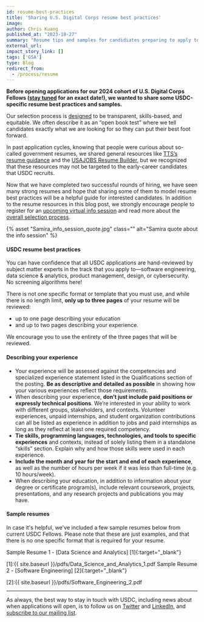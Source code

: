 ```yaml
---
id: resume-best-practices
title: 'Sharing U.S. Digital Corps resume best practices'
image: 
author: Chris Kuang
published_at: "2023-10-27"
summary: "Resume tips and samples for candidiates preparing to apply to the U.S. Digital Corps."
external_url:
impact_story_link: []
tags: ['GSA']
type: Blog
redirect_from:
  - /process/resume
---
```


**Before opening applications for our 2024 cohort of U.S. Digital Corps Fellows ([stay tuned](https://public.govdelivery.com/accounts/USGSATTS/subscriber/new?topic_id=USGSATTS_108) for an exact date!), we wanted to share some USDC-specific resume best practices and samples.**

Our selection process is [designed](https://www.performance.gov/blog/digital-corps-update/) to be transparent, skills-based, and equitable. We often describe it as an “open book test” where we tell candidates exactly what we are looking for so they can put their best foot forward.

In past application cycles, knowing that people were curious about so-called government resumes, we shared general resources like [TTS’s resume guidance](https://join.tts.gsa.gov/resume/) and the [USAJOBS Resume Builder](https://www.usajobs.gov/help/how-to/account/documents/resume/build/), but we recognized that these resources may not be targeted to the early-career candidates that USDC recruits. 

Now that we have completed two successful rounds of hiring, we have seen many strong resumes and hope that sharing some of them to model resume best practices will be a helpful guide for interested candidates. In addition to the resume resources in this blog post, we strongly encourage people to register for an [upcoming virtual info session](https://digitalcorps.gsa.gov/apply/) and read more about the [overall selection process](https://digitalcorps.gsa.gov/process/).

<div>
  {% asset "Samira_info_session_quote.jpg" class="" alt="Samira quote about the info session" %}
</div>

#### USDC resume best practices

You can have confidence that all USDC applications are hand-reviewed by subject matter experts in the track that you apply to—software engineering, data science & analytics, product management, design, or cybersecurity. No screening algorithms here!

There is not one specific format or template that you must use, and while there is no length limit, **only up to three pages** of your resume will be reviewed: 
* up to one page describing your education 
* and up to two pages describing your experience.

We encourage you to use the entirety of the three pages that will be reviewed.

#### Describing your experience

* Your experience will be assessed against the competencies and specialized experience statement listed in the Qualifications section of the posting. **Be as descriptive and detailed as possible** in showing how your various experiences reflect those requirements.
* When describing your experience, **don’t just include paid positions or expressly technical positions**. We’re interested in your ability to work with different groups, stakeholders, and contexts. Volunteer experiences, unpaid internships, and student organization contributions can all be listed as experience in addition to jobs and paid internships as long as they reflect at least one required competency.
* **Tie skills, programming languages, technologies, and tools to specific experiences** and contexts, instead of solely listing them in a standalone “skills” section. Explain why and how those skills were used in each experience.
* **Include the month and year for the start and end of each experience**, as well as the number of hours per week if it was less than full-time (e.g. 10 hours/week). 
* When describing your education, in addition to information about your degree or certificate program(s), include relevant coursework, projects, presentations, and any research projects and publications you may have.

#### Sample resumes

In case it's helpful, we've included a few sample resumes below from current USDC Fellows. Please note that these are just examples, and that there is no one specific format that is required for your resume.

Sample Resume 1 - [Data Science and Analytics] [1]{:target="_blank"}

[1]:{{ site.baseurl }}/pdfs/Data_Science_and_Analytics_1.pdf
Sample Resume 2 - [Software Engineering] [2]{:target="_blank"}

[2]:{{ site.baseurl }}/pdfs/Software_Engineering_2.pdf

---

As always, the best way to stay in touch with USDC, including news about when applications will open, is to follow us on [Twitter](http://twitter.com/usdigitalcorps) and [LinkedIn](http://linkedin.com/company/us-digital-corps/), and [subscribe to our mailing list](https://public.govdelivery.com/accounts/USGSATTS/subscriber/new?topic_id=USGSATTS_108). 
